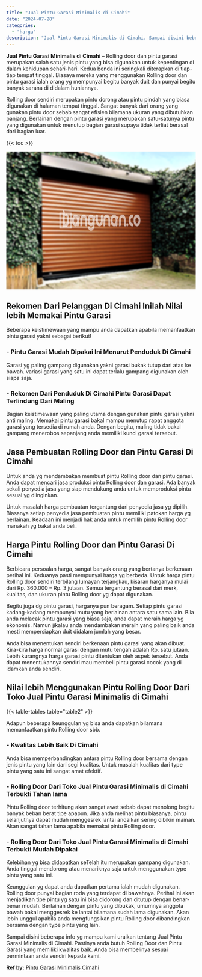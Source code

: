```yaml
---
title: "Jual Pintu Garasi Minimalis di Cimahi"
date: "2024-07-28"
categories: 
  - "harga"
description: "Jual Pintu Garasi Minimalis di Cimahi. Sampai disini beberapa info yg mampu kami uraikan tentang Jual Pintu Garasi Minimalis di Cimahi. Pastinya anda butuh R..."
---
```


**Jual Pintu Garasi Minimalis di Cimahi** – Rolling door dan pintu garasi merupakan salah satu jenis pintu yang bisa digunakan untuk kepentingan di dalam kehidupan sehari-hari. Kedua benda ini seringkali diterapkan di tiap-tiap tempat tinggal. Biasaya mereka yang menggunakan Rolling door dan pintu garasi ialah orang yg mempunyai begitu banyak duit dan punyai begitu banyak sarana di didalam huniannya.

Rolling door sendiri merupakan pintu dorong atau pintu pindah yang biasa digunakan di halaman tempat tinggal. Sangat banyak dari orang yang gunakan pintu door sebab sangat efisien bilamana ukuran yang dibutuhkan panjang. Berlainan dengan pintu garasi yang merupakan satu-satunya pintu yang digunakan untuk menutup bagian garasi supaya tidak terliat berasal dari bagian luar.

{{< toc >}}

![Jual Pintu Garasi Minimalis di Cimahi](/images/pintu-garasi-55.png)

## Rekomen Dari Pelanggan Di Cimahi Inilah Nilai lebih Memakai Pintu Garasi

Beberapa keistimewaan yang mampu anda dapatkan apabila memanfaatkan pintu garasi yakni sebagai berikut!

### \- Pintu Garasi Mudah Dipakai Ini Menurut Penduduk Di Cimahi

Garasi yg paling gampang digunakan yakni garasi bukak tutup dari atas ke bawah. variasi garasi yang satu ini dapat terlalu gampang digunakan oleh siapa saja.

### \- Rekomen Dari Penduduk Di Cimahi Pintu Garasi Dapat Terlindung Dari Maling

Bagian keistimewaan yang paling utama dengan gunakan pintu garasi yakni anti maling. Memakai pintu garasi bakal mampu menutup rapat anggota garasi yang tersedia di rumah anda. Dengan begitu, maling tidak bakal gampang menerobos sepanjang anda memiliki kunci garasi tersebut.

## Jasa Pembuatan Rolling Door dan Pintu Garasi Di Cimahi

Untuk anda yg mendambakan membuat pintu Rolling door dan pintu garasi. Anda dapat mencari jasa produksi pintu Rolling door dan garasi. Ada banyak sekali penyedia jasa yang siap mendukung anda untuk memproduksi pintu sesuai yg diinginkan.

Untuk masalah harga pembuatan tergantung dari penyedia jasa yg dipilih. Biasanya setiap penyedia jasa pembuatan pintu memiliki patokan harga yg berlainan. Keadaan ini menjadi hak anda untuk memilih pintu Rolling door manakah yg bakal anda beli.

## Harga Pintu Rolling Door dan Pintu Garasi Di Cimahi

Berbicara persoalan harga, sangat banyak orang yang bertanya berkenaan perihal ini. Keduanya pasti mempunyai harga yg berbeda. Untuk harga pintu Rolling door sendiri terbilang lumayan terjangkau, kisaran harganya mulai dari Rp. 360.000 – Rp. 3 jutaan. Semua tergantung berasal dari merk, kualitas, dan ukuran pintu Rolling door yg dapat digunakan.

Begitu juga dg pintu garasi, harganya pun beragam. Setiap pintu garasi kadang-kadang mempunyai mutu yang berlainan antara satu sama lain. Bila anda melacak pintu garasi yang biasa saja, anda dapat meraih harga yg ekonomis. Namun jikalau anda mendambakan meraih yang paling baik anda mesti mempersiapkan duit didalam jumlah yang besar.

Anda bisa menentukan sendiri berkenaan pintu garasi yang akan dibuat. Kira-kira harga normal garasi dengan mutu tengah adalah Rp. satu jutaan. Lebih kurangnya harga garasi pintu ditentukan oleh aspek tersebut. Anda dapat menentukannya sendiri mau membeli pintu garasi cocok yang di idamkan anda sendiri.

## Nilai lebih Menggunakan Pintu Rolling Door Dari Toko Jual Pintu Garasi Minimalis di Cimahi

{{< table-tables table="table2" >}}

Adapun beberapa keunggulan yg bisa anda dapatkan bilamana memanfaatkan pintu Rolling door sbb.

### \- Kwalitas Lebih Baik Di Cimahi

Anda bisa memperbandingkan antara pintu Rolling door bersama dengan jenis pintu yang lain dari segi kualitas. Untuk masalah kualitas dari type pintu yang satu ini sangat amat efektif.

### \- Rolling Door Dari Toko Jual Pintu Garasi Minimalis di Cimahi Terbukti Tahan lama

Pintu Rolling door terhitung akan sangat awet sebab dapat menolong begitu banyak beban berat tipe apapun. Jika anda melihat pintu biasanya, pintu selanjutnya dapat mudah menggesrek lantai andaikan sering dibikin mainan. Akan sangat tahan lama apabila memakai pintu Rolling door.

### \- Rolling Door Dari Toko Jual Pintu Garasi Minimalis di Cimahi Terbukti Mudah Dipakai

Kelebihan yg bisa didapatkan seTelah itu merupakan gampang digunakan. Anda tinggal mendorong atau menariknya saja untuk menggunakan type pintu yang satu ini.

Keunggulan yg dapat anda dapatkan pertama ialah mudah digunakan. Rolling door punyai bagian roda yang terdapat di bawahnya. Perihal ini akan menjadikan tipe pintu yg satu ini bisa didorong dan ditutup dengan benar-benar mudah. Berlainan dengan pintu yang dibukak, umumnya anggota bawah bakal menggesrek ke lantai bilamana sudah lama digunakan. Akan lebih unggul apabila anda mengfungsikan pintu Rolling door dibandingkan bersama dengan type pintu yang lain.

Sampai disini beberapa info yg mampu kami uraikan tentang Jual Pintu Garasi Minimalis di Cimahi. Pastinya anda butuh Rolling Door dan Pintu Garasi yang memiliki kwalitas baik. Anda bisa membelinya sesuai permintaan anda sendiri kepada kami.

**Ref by:** [Pintu Garasi Minimalis Cimahi](https://id.wikipedia.org/wiki/Pintu)
